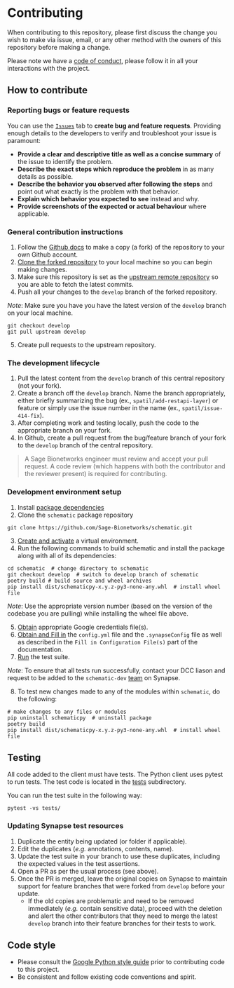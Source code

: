 # Contributing

When contributing to this repository, please first discuss the change you wish to make via issue, email, or any other method with the owners of this repository before making a change.

Please note we have a [code of conduct](CODE_OF_CONDUCT.md), please follow it in all your interactions with the project.

## How to contribute

### Reporting bugs or feature requests

You can use the [`Issues`](https://github.com/Sage-Bionetworks/schematic/issues) tab to **create bug and feature requests**. Providing enough details to the developers to verify and troubleshoot your issue is paramount:
- **Provide a clear and descriptive title as well as a concise summary** of the issue to identify the problem.
- **Describe the exact steps which reproduce the problem** in as many details as possible.
- **Describe the behavior you observed after following the steps** and point out what exactly is the problem with that behavior.
- **Explain which behavior you expected to see** instead and why.
- **Provide screenshots of the expected or actual behaviour** where applicable.

### General contribution instructions

1. Follow the [Github docs](https://help.github.com/articles/fork-a-repo/) to make a copy (a fork) of the repository to your own Github account.
2. [Clone the forked repository](https://docs.github.com/en/github/creating-cloning-and-archiving-repositories/cloning-a-repository-from-github/cloning-a-repository) to your local machine so you can begin making changes.
3. Make sure this repository is set as the [upstream remote repository](https://docs.github.com/en/github/collaborating-with-pull-requests/working-with-forks/configuring-a-remote-for-a-fork) so you are able to fetch the latest commits.
4. Push all your changes to the `develop` branch of the forked repository.

*Note*: Make sure you have you have the latest version of the `develop` branch on your local machine.

```
git checkout develop
git pull upstream develop
```

5. Create pull requests to the upstream repository.

### The development lifecycle

1. Pull the latest content from the `develop` branch of this central repository (not your fork).
2. Create a branch off the `develop` branch. Name the branch appropriately, either briefly summarizing the bug (ex., `spatil/add-restapi-layer`) or feature or simply use the issue number in the name (ex., `spatil/issue-414-fix`).
3. After completing work and testing locally, push the code to the appropriate branch on your fork.
4. In Github, create a pull request from the bug/feature branch of your fork to the `develop` branch of the central repository.

> A Sage Bionetworks engineer must review and accept your pull request. A code review (which happens with both the contributor and the reviewer present) is required for contributing.

### Development environment setup

1. Install [package dependencies](https://sage-schematic.readthedocs.io/en/develop/README.html#installation-requirements-and-pre-requisites)
2. Clone the `schematic` package repository

```
git clone https://github.com/Sage-Bionetworks/schematic.git
```

3. [Create and activate](https://sage-schematic.readthedocs.io/en/develop/README.html#virtual-environment-setup) a virtual environment.
4. Run the following commands to build schematic and install the package along with all of its dependencies:

```
cd schematic  # change directory to schematic
git checkout develop  # switch to develop branch of schematic
poetry build # build source and wheel archives
pip install dist/schematicpy-x.y.z-py3-none-any.whl  # install wheel file
```

*Note*: Use the appropriate version number (based on the version of the codebase you are pulling) while installing the wheel file above.

5. [Obtain](https://sage-schematic.readthedocs.io/en/develop/README.html#obtain-google-credentials-file-s) appropriate Google credentials file(s).
6. [Obtain and Fill in](https://sage-schematic.readthedocs.io/en/develop/README.html#fill-in-configuration-file-s) the `config.yml` file and the `.synapseConfig` file as well as described in the `Fill in Configuration File(s)` part of the documentation.
7. [Run](https://docs.pytest.org/en/stable/usage.html) the test suite.

*Note*: To ensure that all tests run successfully, contact your DCC liason and request to be added to the `schematic-dev` [team](https://www.synapse.org/#!Team:3419888) on Synapse.

8. To test new changes made to any of the modules within `schematic`, do the following:

```
# make changes to any files or modules
pip uninstall schematicpy  # uninstall package
poetry build
pip install dist/schematicpy-x.y.z-py3-none-any.whl  # install wheel file
```

## Testing

All code added to the client must have tests. The Python client uses pytest to run tests. The test code is located in the [tests](https://github.com/Sage-Bionetworks/schematic/tree/develop-docs-update/tests) subdirectory.

You can run the test suite in the following way:

```
pytest -vs tests/
```

### Updating Synapse test resources

1. Duplicate the entity being updated (or folder if applicable).
2. Edit the duplicates (_e.g._ annotations, contents, name).
3. Update the test suite in your branch to use these duplicates, including the expected values in the test assertions.
4. Open a PR as per the usual process (see above).
5. Once the PR is merged, leave the original copies on Synapse to maintain support for feature branches that were forked from `develop` before your update.
   - If the old copies are problematic and need to be removed immediately (_e.g._ contain sensitive data), proceed with the deletion and alert the other contributors that they need to merge the latest `develop` branch into their feature branches for their tests to work.

## Code style

* Please consult the [Google Python style guide](http://google.github.io/styleguide/pyguide.html) prior to contributing code to this project.
* Be consistent and follow existing code conventions and spirit.
